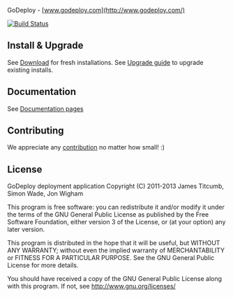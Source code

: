 GoDeploy - [www.godeploy.com](http://www.godeploy.com/)

[![Build Status](https://secure.travis-ci.org/asgrim/godeploy.png?branch=develop)](https://travis-ci.org/asgrim/godeploy)

Install & Upgrade
-----------------
See [Download](https://github.com/asgrim/godeploy/wiki/Download) for fresh installations.
See [Upgrade guide](https://github.com/asgrim/godeploy/wiki/Upgrading-GoDeploy) to upgrade existing installs.

Documentation
-------------
See [Documentation pages](https://github.com/asgrim/godeploy/wiki/Documentation)

Contributing
------------
We appreciate any [contribution](https://github.com/asgrim/godeploy/wiki/Contributing-to-GoDeploy) no matter how small! :)

License
-------
GoDeploy deployment application
Copyright (C) 2011-2013 James Titcumb, Simon Wade, Jon Wigham

This program is free software: you can redistribute it and/or modify
it under the terms of the GNU General Public License as published by
the Free Software Foundation, either version 3 of the License, or
(at your option) any later version.

This program is distributed in the hope that it will be useful,
but WITHOUT ANY WARRANTY; without even the implied warranty of
MERCHANTABILITY or FITNESS FOR A PARTICULAR PURPOSE.  See the
GNU General Public License for more details.

You should have received a copy of the GNU General Public License
along with this program.  If not, see <http://www.gnu.org/licenses/>


